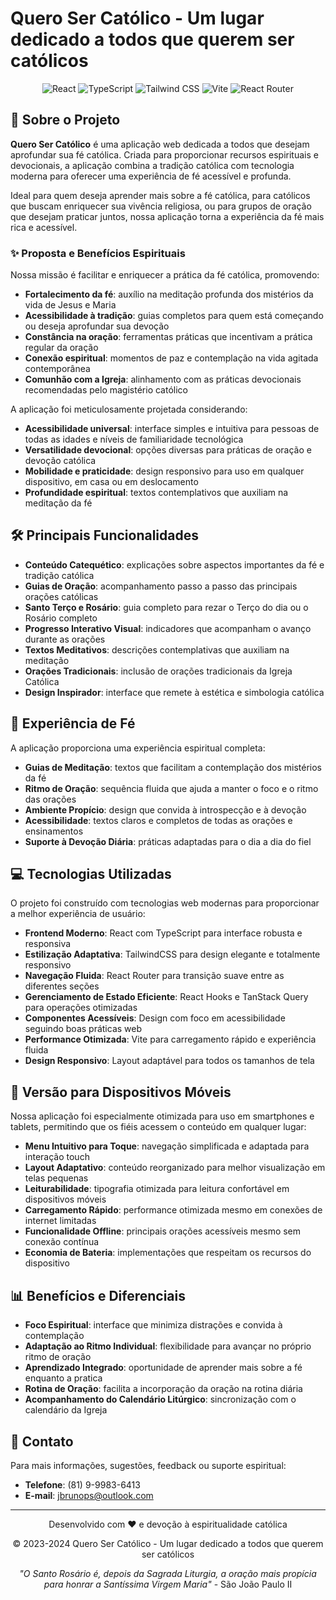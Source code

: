 # Quero Ser Católico - Um lugar dedicado a todos que querem ser católicos

<div align="center">
  <img src="https://img.shields.io/badge/React-61DAFB?style=for-the-badge&logo=react&logoColor=black" alt="React" />
  <img src="https://img.shields.io/badge/TypeScript-3178C6?style=for-the-badge&logo=typescript&logoColor=white" alt="TypeScript" />
  <img src="https://img.shields.io/badge/TailwindCSS-38B2AC?style=for-the-badge&logo=tailwind-css&logoColor=white" alt="Tailwind CSS" />
  <img src="https://img.shields.io/badge/Vite-646CFF?style=for-the-badge&logo=vite&logoColor=white" alt="Vite" />
  <img src="https://img.shields.io/badge/React_Router-CA4245?style=for-the-badge&logo=react-router&logoColor=white" alt="React Router" />
</div>

## 📖 Sobre o Projeto

**Quero Ser Católico** é uma aplicação web dedicada a todos que desejam aprofundar sua fé católica. Criada para proporcionar recursos espirituais e devocionais, a aplicação combina a tradição católica com tecnologia moderna para oferecer uma experiência de fé acessível e profunda.

Ideal para quem deseja aprender mais sobre a fé católica, para católicos que buscam enriquecer sua vivência religiosa, ou para grupos de oração que desejam praticar juntos, nossa aplicação torna a experiência da fé mais rica e acessível.

### ✨ Proposta e Benefícios Espirituais

Nossa missão é facilitar e enriquecer a prática da fé católica, promovendo:

- **Fortalecimento da fé**: auxílio na meditação profunda dos mistérios da vida de Jesus e Maria
- **Acessibilidade à tradição**: guias completos para quem está começando ou deseja aprofundar sua devoção
- **Constância na oração**: ferramentas práticas que incentivam a prática regular da oração
- **Conexão espiritual**: momentos de paz e contemplação na vida agitada contemporânea
- **Comunhão com a Igreja**: alinhamento com as práticas devocionais recomendadas pelo magistério católico

A aplicação foi meticulosamente projetada considerando:

- **Acessibilidade universal**: interface simples e intuitiva para pessoas de todas as idades e níveis de familiaridade tecnológica
- **Versatilidade devocional**: opções diversas para práticas de oração e devoção católica
- **Mobilidade e praticidade**: design responsivo para uso em qualquer dispositivo, em casa ou em deslocamento
- **Profundidade espiritual**: textos contemplativos que auxiliam na meditação da fé

## 🛠️ Principais Funcionalidades

- **Conteúdo Catequético**: explicações sobre aspectos importantes da fé e tradição católica
- **Guias de Oração**: acompanhamento passo a passo das principais orações católicas
- **Santo Terço e Rosário**: guia completo para rezar o Terço do dia ou o Rosário completo
- **Progresso Interativo Visual**: indicadores que acompanham o avanço durante as orações
- **Textos Meditativos**: descrições contemplativas que auxiliam na meditação
- **Orações Tradicionais**: inclusão de orações tradicionais da Igreja Católica
- **Design Inspirador**: interface que remete à estética e simbologia católica

## 🙏 Experiência de Fé

A aplicação proporciona uma experiência espiritual completa:

- **Guias de Meditação**: textos que facilitam a contemplação dos mistérios da fé
- **Ritmo de Oração**: sequência fluida que ajuda a manter o foco e o ritmo das orações
- **Ambiente Propício**: design que convida à introspecção e à devoção
- **Acessibilidade**: textos claros e completos de todas as orações e ensinamentos
- **Suporte à Devoção Diária**: práticas adaptadas para o dia a dia do fiel

## 💻 Tecnologias Utilizadas

O projeto foi construído com tecnologias web modernas para proporcionar a melhor experiência de usuário:

- **Frontend Moderno**: React com TypeScript para interface robusta e responsiva
- **Estilização Adaptativa**: TailwindCSS para design elegante e totalmente responsivo
- **Navegação Fluida**: React Router para transição suave entre as diferentes seções
- **Gerenciamento de Estado Eficiente**: React Hooks e TanStack Query para operações otimizadas
- **Componentes Acessíveis**: Design com foco em acessibilidade seguindo boas práticas web
- **Performance Otimizada**: Vite para carregamento rápido e experiência fluida
- **Design Responsivo**: Layout adaptável para todos os tamanhos de tela

## 📱 Versão para Dispositivos Móveis

Nossa aplicação foi especialmente otimizada para uso em smartphones e tablets, permitindo que os fiéis acessem o conteúdo em qualquer lugar:

- **Menu Intuitivo para Toque**: navegação simplificada e adaptada para interação touch
- **Layout Adaptativo**: conteúdo reorganizado para melhor visualização em telas pequenas
- **Leiturabilidade**: tipografia otimizada para leitura confortável em dispositivos móveis
- **Carregamento Rápido**: performance otimizada mesmo em conexões de internet limitadas
- **Funcionalidade Offline**: principais orações acessíveis mesmo sem conexão contínua
- **Economia de Bateria**: implementações que respeitam os recursos do dispositivo

## 📊 Benefícios e Diferenciais

- **Foco Espiritual**: interface que minimiza distrações e convida à contemplação
- **Adaptação ao Ritmo Individual**: flexibilidade para avançar no próprio ritmo de oração
- **Aprendizado Integrado**: oportunidade de aprender mais sobre a fé enquanto a pratica
- **Rotina de Oração**: facilita a incorporação da oração na rotina diária
- **Acompanhamento do Calendário Litúrgico**: sincronização com o calendário da Igreja

## 📱 Contato

Para mais informações, sugestões, feedback ou suporte espiritual:

- **Telefone**: (81) 9-9983-6413
- **E-mail**: jbrunops@outlook.com

---

<div align="center">
  <p>Desenvolvido com ❤️ e devoção à espiritualidade católica</p>
  <p>© 2023-2024 Quero Ser Católico - Um lugar dedicado a todos que querem ser católicos</p>
  <p><em>"O Santo Rosário é, depois da Sagrada Liturgia, a oração mais propícia para honrar a Santíssima Virgem Maria"</em> - São João Paulo II</p>
</div>
